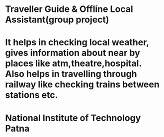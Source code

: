 # Traveller Guide & Offline Local Assistant(group project)
# It helps in checking local weather, gives information about near by places like atm,theatre,hospital. Also helps in travelling through railway like checking trains between stations etc.
# National Institute of Technology Patna
